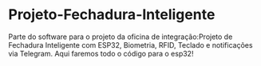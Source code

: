 # Projeto-Fechadura-Inteligente
Parte do software para o projeto da oficina de integração:Projeto de Fechadura Inteligente com ESP32, Biometria, RFID, Teclado e notificações via Telegram. Aqui faremos todo o código para o esp32!
